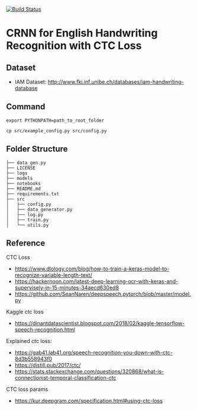 [![Build Status](https://travis-ci.org/huyhoang17/CRNN_CTC_English_Handwriting_Recognition.svg?branch=master)](https://travis-ci.org/huyhoang17/CRNN_CTC_English_Handwriting_Recognition)

# CRNN for English Handwriting Recognition with CTC Loss

Dataset
---

- IAM Dataset: http://www.fki.inf.unibe.ch/databases/iam-handwriting-database

Command
---

```
export PYTHONPATH=path_to_root_folder

cp src/example_config.py src/config.py
```

Folder Structure
---

```
├── data_gen.py
├── LICENSE
├── logs
├── models
├── notebooks
├── README.md
├── requirements.txt
├── src
│   ├── config.py
│   ├── data_generator.py
│   ├── log.py
│   ├── train.py
│   └── utils.py
```

Reference
---

CTC Loss
- https://www.dlology.com/blog/how-to-train-a-keras-model-to-recognize-variable-length-text/
- https://hackernoon.com/latest-deep-learning-ocr-with-keras-and-supervisely-in-15-minutes-34aecd630ed8
- https://github.com/SeanNaren/deepspeech.pytorch/blob/master/model.py

Kaggle ctc loss
- https://dinantdatascientist.blogspot.com/2018/02/kaggle-tensorflow-speech-recognition.html

Explained ctc loss:
- https://gab41.lab41.org/speech-recognition-you-down-with-ctc-8d3b558943f0
- https://distill.pub/2017/ctc/
- https://stats.stackexchange.com/questions/320868/what-is-connectionist-temporal-classification-ctc

CTC loss params
- https://kur.deepgram.com/specification.html#using-ctc-loss